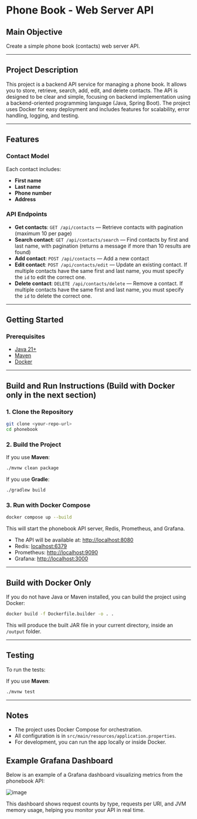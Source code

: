 # Phone Book - Web Server API

## Main Objective

Create a simple phone book (contacts) web server API.

---

## Project Description

This project is a backend API service for managing a phone book. It allows you to store, retrieve, search, add, edit, and delete contacts. The API is designed to be clear and simple, focusing on backend implementation using a backend-oriented programming language (Java, Spring Boot). The project uses Docker for easy deployment and includes features for scalability, error handling, logging, and testing.

---

## Features

### Contact Model

Each contact includes:
- **First name**
- **Last name**
- **Phone number**
- **Address**

### API Endpoints

- **Get contacts**: `GET /api/contacts` — Retrieve contacts with pagination (maximum 10 per page)
- **Search contact**: `GET /api/contacts/search` — Find contacts by first and last name, with pagination (returns a message if more than 10 results are found)
- **Add contact**: `POST /api/contacts` — Add a new contact
- **Edit contact**: `POST /api/contacts/edit` — Update an existing contact. If multiple contacts have the same first and last name, you must specify the `id` to edit the correct one.
- **Delete contact**: `DELETE /api/contacts/delete` — Remove a contact. If multiple contacts have the same first and last name, you must specify the `id` to delete the correct one.

---

## Getting Started

### Prerequisites

- [Java 21+](https://adoptopenjdk.net/)
- [Maven](https://maven.apache.org/)
- [Docker](https://www.docker.com/)

---

## Build and Run Instructions (Build with Docker only in the next section)

### 1. Clone the Repository

```sh
git clone <your-repo-url>
cd phonebook
```

### 2. Build the Project

If you use **Maven**:
```sh
./mvnw clean package
```

If you use **Gradle**:
```sh
./gradlew build
```

### 3. Run with Docker Compose

```sh
docker compose up --build
```

This will start the phonebook API server, Redis, Prometheus, and Grafana.

- The API will be available at: [http://localhost:8080](http://localhost:8080)
- Redis: [localhost:6379](http://localhost:6379)
- Prometheus: [http://localhost:9090](http://localhost:9090)
- Grafana: [http://localhost:3000](http://localhost:3000)

---

## Build with Docker Only

If you do not have Java or Maven installed, you can build the project using Docker:

```sh
docker build -f Dockerfile.builder -o . .
```

This will produce the built JAR file in your current directory, inside an `/output` folder.

---

## Testing

To run the tests:

If you use **Maven**:
```sh
./mvnw test
```
---

## Notes

- The project uses Docker Compose for orchestration.
- All configuration is in `src/main/resources/application.properties`.
- For development, you can run the app locally or inside Docker.

## Example Grafana Dashboard

Below is an example of a Grafana dashboard visualizing metrics from the phonebook API:

![image](https://github.com/user-attachments/assets/24e7bf72-e371-4c4e-8338-1a74460cfa28)



This dashboard shows request counts by type, requests per URI, and JVM memory usage, helping you monitor your API in real time.

